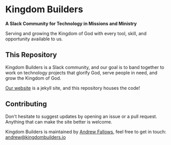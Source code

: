 # Kingdom Builders

**A Slack Community for Technology in Missions and Ministry**

Serving and growing the Kingdom of God with every tool, skill, and opportunity available to us.

## This Repository

Kingdom Builders is a Slack community, and our goal is to band together to work on technology projects that glorify God, serve people in need, and grow the Kingdom of God.

[Our website](http://kingdombuilders.io) is a jekyll site, and this repository houses the code!

## Contributing

Don't hesitate to suggest updates by opening an issue or a pull request. Anything that can make the site better is welcome.

Kingdom Builders is maintained by [Andrew Fallows](http://github.com/kaldrenon), feel free to get in touch: andrew@kingdombuilders.io
